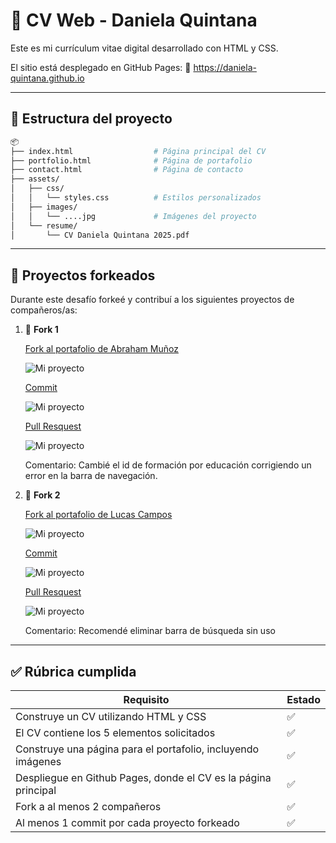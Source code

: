 # 📄 CV Web - Daniela Quintana

Este es mi currículum vitae digital desarrollado con HTML y CSS. 

El sitio está desplegado en GitHub Pages:
🔗 https://daniela-quintana.github.io

---

## 📁 Estructura del proyecto

```bash
📦 
├── index.html                  # Página principal del CV
├── portfolio.html              # Página de portafolio
├── contact.html                # Página de contacto
├── assets/
│   ├── css/
│   │   └── styles.css          # Estilos personalizados
│   ├── images/
│   │   └── ....jpg             # Imágenes del proyecto
│   └── resume/
│       └── CV Daniela Quintana 2025.pdf
```

---

## 🔁 Proyectos forkeados

Durante este desafío forkeé y contribuí a los siguientes proyectos de compañeros/as:

1. 🔗 **Fork 1**

      [Fork al portafolio de Abraham Muñoz](https://github.com/daniela-quintana/lain21.github.io)

      ![Mi proyecto](./assets/images/fork-1.png)

      [Commit](https://github.com/daniela-quintana/lain21.github.io/commits/main/)

      ![Mi proyecto](./assets/images/commit-1.png)

      [Pull Resquest](https://github.com/lain21/lain21.github.io/pull/1)

      ![Mi proyecto](./assets/images/pull-request-1.png)


      Comentario: Cambié el id de formación por educación corrigiendo un error en la barra de navegación.

3. 🔗 **Fork 2**

      [Fork al portafolio de Lucas Campos](https://github.com/daniela-quintana/Desafio-Latam)
   
      ![Mi proyecto](./assets/images/fork-2.png)

      [Commit](https://github.com/daniela-quintana/Desafio-Latam/commits/master/)
   
      ![Mi proyecto](./assets/images/commit-2.png)

      [Pull Resquest](https://github.com/LucasCampMont/Desafio-Latam/pull/1)
   
      ![Mi proyecto](./assets/images/pull-request-2.png)


      Comentario: Recomendé eliminar barra de búsqueda sin uso

---

## ✅ Rúbrica cumplida

| Requisito                                                                 | Estado |
|---------------------------------------------------------------------------|--------|
| Construye un CV utilizando HTML y CSS                                     | ✅     |
| El CV contiene los 5 elementos solicitados                                | ✅     |
| Construye una página para el portafolio, incluyendo imágenes              | ✅     |
| Despliegue en Github Pages, donde el CV es la página principal            | ✅     |
| Fork a al menos 2 compañeros                                              | ✅     |
| Al menos 1 commit por cada proyecto forkeado                              | ✅     |
